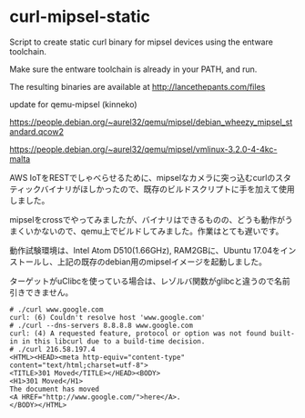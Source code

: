 curl-mipsel-static
==================

Script to create static curl binary for mipsel devices using the entware toolchain.

Make sure the entware toolchain is already in your PATH, and run.

The resulting binaries are available at http://lancethepants.com/files

update for qemu-mipsel (kinneko)

https://people.debian.org/~aurel32/qemu/mipsel/debian_wheezy_mipsel_standard.qcow2

https://people.debian.org/~aurel32/qemu/mipsel/vmlinux-3.2.0-4-4kc-malta

AWS IoTをRESTでしゃべらせるために、mipselなカメラに突っ込むcurlのスタティックバイナリがほしかったので、既存のビルドスクリプトに手を加えて使用しました。

mipselをcrossでやってみましたが、バイナリはできるものの、どうも動作がうまくいかないので、qemu上でビルドしてみました。作業はとても遅いです。

動作試験環境は、Intel Atom D510(1.66GHz), RAM2GBに、Ubuntu 17.04をインストールし、上記の既存のdebian用のmipselイメージを起動しました。

ターゲットがuClibcを使っている場合は、レゾルバ関数がglibcと違うので名前引きできません。

~~~~
# ./curl www.google.com
curl: (6) Couldn't resolve host 'www.google.com'
# ./curl --dns-servers 8.8.8.8 www.google.com
curl: (4) A requested feature, protocol or option was not found built-in in this libcurl due to a build-time decision.
# ./curl 216.58.197.4
<HTML><HEAD><meta http-equiv="content-type" content="text/html;charset=utf-8">
<TITLE>301 Moved</TITLE></HEAD><BODY>
<H1>301 Moved</H1>
The document has moved
<A HREF="http://www.google.com/">here</A>.
</BODY></HTML>
~~~~
